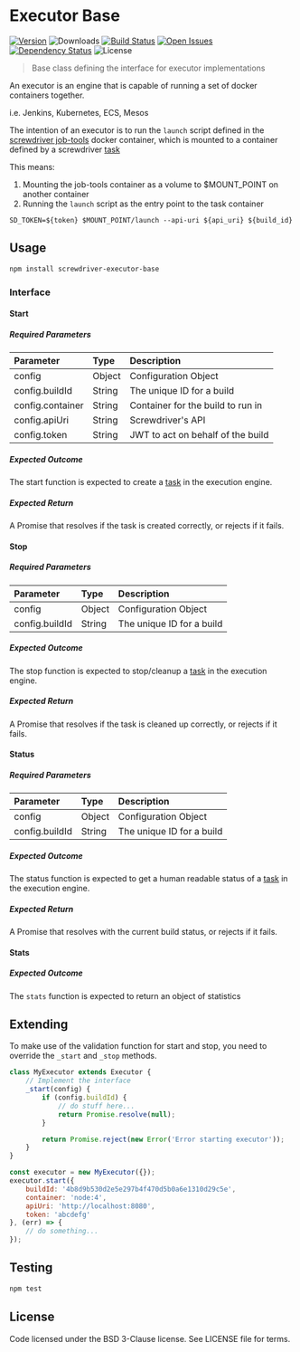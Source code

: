 # Executor Base
[![Version][npm-image]][npm-url] ![Downloads][downloads-image] [![Build Status][wercker-image]][wercker-url] [![Open Issues][issues-image]][issues-url] [![Dependency Status][daviddm-image]][daviddm-url] ![License][license-image]

> Base class defining the interface for executor implementations

An executor is an engine that is capable of running a set of docker containers together.

i.e. Jenkins, Kubernetes, ECS, Mesos

The intention of an executor is to run the `launch` script defined in the [screwdriver job-tools] docker container, which is mounted to a container defined by a screwdriver [task]

This means:

1. Mounting the job-tools container as a volume to $MOUNT_POINT on another container
2. Running the `launch` script as the entry point to the task container
```
SD_TOKEN=${token} $MOUNT_POINT/launch --api-uri ${api_uri} ${build_id}
```

## Usage

```bash
npm install screwdriver-executor-base
```

### Interface
#### Start
##### Required Parameters
| Parameter        | Type  |  Description |
| :-------------   | :---- | :-------------|
| config        | Object | Configuration Object |
| config.buildId | String | The unique ID for a build |
| config.container | String | Container for the build to run in |
| config.apiUri | String | Screwdriver's API |
| config.token | String | JWT to act on behalf of the build |

##### Expected Outcome
The start function is expected to create a [task] in the execution engine.

##### Expected Return
A Promise that resolves if the task is created correctly, or rejects if it fails.

#### Stop
##### Required Parameters
| Parameter        | Type  |  Description |
| :-------------   | :---- | :-------------|
| config        | Object | Configuration Object |
| config.buildId | String | The unique ID for a build |

##### Expected Outcome
The stop function is expected to stop/cleanup a [task] in the execution engine.

##### Expected Return
A Promise that resolves if the task is cleaned up correctly, or rejects if it fails.

#### Status
##### Required Parameters
| Parameter        | Type  |  Description |
| :-------------   | :---- | :-------------|
| config        | Object | Configuration Object |
| config.buildId | String | The unique ID for a build |

##### Expected Outcome
The status function is expected to get a human readable status of a [task] in the execution engine.

##### Expected Return
A Promise that resolves with the current build status, or rejects if it fails.

#### Stats
##### Expected Outcome
The `stats` function is expected to return an object of statistics

## Extending
To make use of the validation function for start and stop, you need to
override the `_start` and `_stop` methods.

```js
class MyExecutor extends Executor {
    // Implement the interface
    _start(config) {
        if (config.buildId) {
            // do stuff here...
            return Promise.resolve(null);
        }

        return Promise.reject(new Error('Error starting executor'));
    }
}

const executor = new MyExecutor({});
executor.start({
    buildId: '4b8d9b530d2e5e297b4f470d5b0a6e1310d29c5e',
    container: 'node:4',
    apiUri: 'http://localhost:8080',
    token: 'abcdefg'
}, (err) => {
    // do something...
});
```

## Testing

```bash
npm test
```

## License

Code licensed under the BSD 3-Clause license. See LICENSE file for terms.

[npm-image]: https://img.shields.io/npm/v/screwdriver-executor-base.svg
[npm-url]: https://npmjs.org/package/screwdriver-executor-base
[downloads-image]: https://img.shields.io/npm/dt/screwdriver-executor-base.svg
[license-image]: https://img.shields.io/npm/l/screwdriver-executor-base.svg
[issues-image]: https://img.shields.io/github/issues/screwdriver-cd/executor-base.svg
[issues-url]: https://github.com/screwdriver-cd/executor-base/issues
[wercker-image]: https://app.wercker.com/status/a520b28caca342b4419caa09a8875607
[wercker-url]: https://app.wercker.com/project/bykey/a520b28caca342b4419caa09a8875607
[daviddm-image]: https://david-dm.org/screwdriver-cd/executor-base.svg?theme=shields.io
[daviddm-url]: https://david-dm.org/screwdriver-cd/executor-base
[task]: https://github.com/screwdriver-cd/data-schema/blob/master/model/task.js
[screwdriver job-tools]: https://github.com/screwdriver-cd/job-tools
